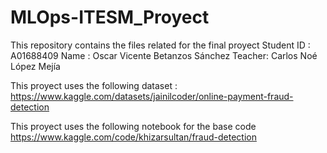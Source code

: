 # MLOps-ITESM_Proyect
This repository contains the files related for the final proyect 
Student ID : A01688409
Name : Oscar Vicente Betanzos Sánchez
Teacher: Carlos Noé López Mejía

This proyect uses the following dataset : 
https://www.kaggle.com/datasets/jainilcoder/online-payment-fraud-detection

This proyect uses the following notebook for the base code
https://www.kaggle.com/code/khizarsultan/fraud-detection

